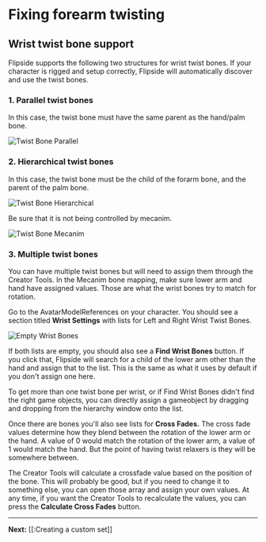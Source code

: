 # Fixing forearm twisting

## Wrist twist bone support

Flipside supports the following two structures for wrist twist bones. If your character is rigged and setup correctly, Flipside will automatically discover and use the twist bones.

### 1. Parallel twist bones

In this case, the twist bone must have the same parent as the hand/palm bone.

![Twist Bone Parallel](https://flipside.nyc3.cdn.digitaloceanspaces.com/docs/screenshots/ParallelTwistBone.png)

### 2. Hierarchical twist bones

In this case, the twist bone must be the child of the forarm bone, and the parent of the palm bone.

![Twist Bone Hierarchical](https://flipside.nyc3.cdn.digitaloceanspaces.com/docs/screenshots/HierarchicalTwistBone.png)

Be sure that it is not being controlled by mecanim.

![Twist Bone Mecanim](https://flipside.nyc3.cdn.digitaloceanspaces.com/docs/screenshots/HierarchicalBoneMapping.png)

### 3. Multiple twist bones

You can have multiple twist bones but will need to assign them through the Creator Tools. In the Mecanim bone mapping, make sure lower arm and hand have assigned values. Those are what the wrist bones try to match for rotation.

Go to the AvatarModelReferences on your character. You should see a section titled **Wrist Settings** with lists for Left and Right Wrist Twist Bones.

![Empty Wrist Bones](https://flipside.nyc3.cdn.digitaloceanspaces.com/docs/gifs/EmptyWristBones.gif)

If both lists are empty, you should also see a **Find Wrist Bones** button. If you click that, Flipside will search for a child of the lower arm other than the hand and assign that to the list. This is the same as what it uses by default if you don't assign one here.

To get more than one twist bone per wrist, or if Find Wrist Bones didn't find the right game objects, you can directly assign a gameobject by dragging and dropping from the hierarchy window onto the list.

Once there are bones you'll also see lists for **Cross Fades.** The cross fade values determine how they blend between the rotation of the lower arm or the hand. A value of 0 would match the rotation of the lower arm, a value of 1 would match the hand. But the point of having twist relaxers is they will be somewhere between.

The Creator Tools will calculate a crossfade value based on the position of the bone. This will probably be good, but if you need to change it to something else, you can open those array and assign your own values. At any time, if you want the Creator Tools to recalculate the values, you can press the **Calculate Cross Fades** button.

---

**Next:** [[:Creating a custom set]]
